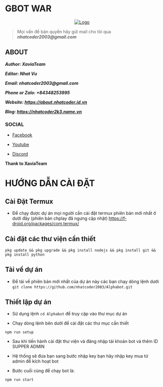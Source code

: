 # GBOT WAR 
<p align="center">
    <a href="https://github.com/nhatcoder2003/Gbot-War">
        <img src="https://about.nhatcoder.id.vn/logo.png" alt="Logo">
    </a>
    </p>


>  Mọi vấn đề bản quyền hãy gửi mail cho tôi qua ___nhatcoder2003@gmail.com___
    

## ABOUT

___Author: XaviaTeam___

___Editor: Nhat Vu___

___Email: nhatcoder2003@gmail.com___

___Phone or Zalo: +84348253995___

___Website: https://about.nhatcoder.id.vn___

___Blog: https://nhatcoder2k3.name.vn___

### SOCIAL

- [Facebook](https://www.facebook.com/vuminhnhat10092003)

- [Youtube](https://www.youtube.com/@nvcoder)

- [Discord](https://discord.com/channels/@me/1077229600817557566)
    

__Thank to XaviaTeam__

# HƯỚNG DẪN CÀI ĐẶT

## Cài Đặt Termux

- Để chạy được dự án mọi người cần cài đặt termux phiên bản mới nhất ở dưới đây (phiên bản chplay đã ngưng cập nhật)
https://f-droid.org/packages/com.termux/

## Cài đặt các thư viện cần thiết
```pkg update && pkg upgrade && pkg install nodejs && pkg install git && pkg install python```

## Tải về dự án
- Để tải về phiên bản mới nhất của dự án này các bạn chạy dòng lệnh dưới
```git clone https://github.com/nhatcoder2003/Alphabot.git```

## Thiết lập dự án
 - Sử dụng lệnh ``cd Alphabot`` để truy cập vào thư mục dự án

- Chạy dòng lệnh bên dưới để cài đặt các thư mục cần thiết 

```
npm run setup
```

- Sau khi tiến hành cài đặt thư viện và đăng nhập tài khoản bot và thêm ID SUPPER ADMIN

- Hệ thống sẽ đưa bạn sang bước nhập key bạn hãy nhập key mua từ admin để kích hoạt bot

- Bước cuối cùng để chạy bot là:
```
npm run start
```
